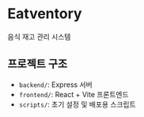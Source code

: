 # Eatventory

음식 재고 관리 시스템

## 프로젝트 구조

- `backend/`: Express 서버
- `frontend/`: React + Vite 프론트엔드
- `scripts/`: 초기 설정 및 배포용 스크립트